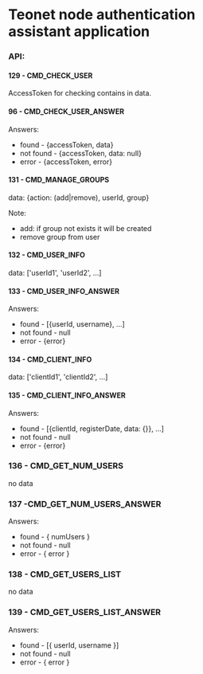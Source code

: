 # Teonet node authentication assistant application
 
 
### API:

#### 129 - CMD_CHECK_USER 

AccessToken for checking contains in data.


#### 96 - CMD_CHECK_USER_ANSWER 

Answers:
 * found - {accessToken, data}
 * not found - {accessToken, data: null}
 * error - {accessToken, error}
  
  
#### 131 - CMD_MANAGE_GROUPS 
  
data: {action: (add|remove), userId, group}

Note:
  * add: if group not exists it will be created
  * remove group from user
  
  
#### 132 - CMD_USER_INFO

data: ['userId1', 'userId2', ...]


#### 133 - CMD_USER_INFO_ANSWER

Answers:
 * found - [{userId, username}, ...]
 * not found - null
 * error - {error}
 
 
#### 134 - CMD_CLIENT_INFO

data: ['clientId1', 'clientId2', ...]


#### 135 - CMD_CLIENT_INFO_ANSWER

Answers:
 * found - [{clientId, registerDate, data: {}}, ...]
 * not found - null
 * error - {error}

### 136 - CMD_GET_NUM_USERS

no data
    
### 137 -CMD_GET_NUM_USERS_ANSWER

Answers:
 * found - { numUsers }
 * not found - null
 * error - { error }

### 138 - CMD_GET_USERS_LIST

no data
    
### 139 - CMD_GET_USERS_LIST_ANSWER

Answers:
 * found - [{ userId, username }]
 * not found - null
 * error - { error }

